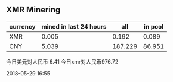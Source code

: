 ## XMR Minering

|currency|mined in last 24 hours|all|in pool|
|---|---|---|---|
|XMR|0.005|0.192|0.089|
|CNY|5.039|187.229|86.951|

今日美元对人民币 6.41	今日xmr对人民币976.72


2018-05-29 16:55